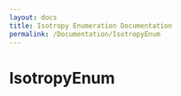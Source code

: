 ```yaml
---
layout: docs
title: Isotropy Enumeration Documentation
permalink: /Documentation/IsotropyEnum
---
```


# IsotropyEnum

